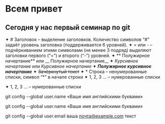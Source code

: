 # Всем привет
## Сегодня у нас первый семинар по git

✦	# Заголовок – выделение заголовков. Количество символов “#” задаёт уровень заголовка  (поддерживается 6 уровней).
✦	= или - – подчёркиванием этими символами (не менее 3 подряд) выделяют заголовки  первого (“=”) и второго (“-”) уровней.
✦	** Полужирное начертание** или __ Полужирное начертание__
✦	*Курсивное начертание* или _Курсивное начертание_
✦	***Полужирное курсивное начертание***
✦	~~Зачёркнутый текст~~
✦	* Строка – ненумерованные списки, символ “*” в начале строки
✦	1, 2, 3 … – нумерованные списки

✦	1, 2, 3 … – нумерованные списки

git config --global user.name «Ваше имя английскими буквами»

git config --global user.name «Ваше имя английскими буквами»

git config --global user.email ваша почта@example.com 
текст